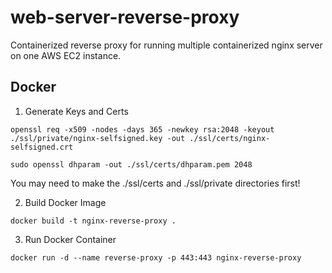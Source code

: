 # web-server-reverse-proxy
Containerized reverse proxy for running multiple containerized nginx server on one AWS EC2 instance.

## Docker
1. Generate Keys and Certs

`openssl req -x509 -nodes -days 365 -newkey rsa:2048 -keyout ./ssl/private/nginx-selfsigned.key -out ./ssl/certs/nginx-selfsigned.crt`

`sudo openssl dhparam -out ./ssl/certs/dhparam.pem 2048`

You may need to make the ./ssl/certs and ./ssl/private directories first!

2. Build Docker Image

`docker build -t nginx-reverse-proxy .`

3. Run Docker Container

`docker run -d --name reverse-proxy -p 443:443 nginx-reverse-proxy `

